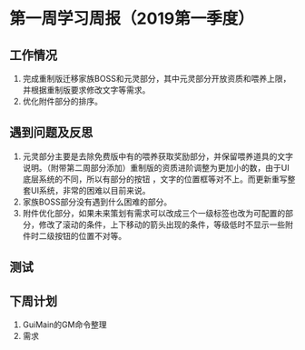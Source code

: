 # 第一周学习周报（2019第一季度）
## 工作情况
1. 完成重制版迁移家族BOSS和元灵部分，其中元灵部分开放资质和喂养上限，并根据重制版要求修改文字等需求。
2. 优化附件部分的排序。

## 遇到问题及反思
1. 元灵部分主要是去除免费版中有的喂养获取奖励部分，并保留喂养道具的文字说明。（附带第二周部分添加）重制版的资质进阶调整为更加小的数，由于UI底层系统的不同，所以有部分的按钮 ，文字的位置框等对不上。而更新重写整套UI系统，非常的困难以目前来说。
2. 家族BOSS部分没有遇到什么困难的部分。
3. 附件优化部分，如果未来策划有需求可以改成三个一级标签也改为可配置的部分，修改了滚动的条件，上下移动的箭头出现的条件，等级低时不显示一些附件时二级按钮的位置不对等。

## 测试

## 下周计划
1. GuiMain的GM命令整理
2. 需求